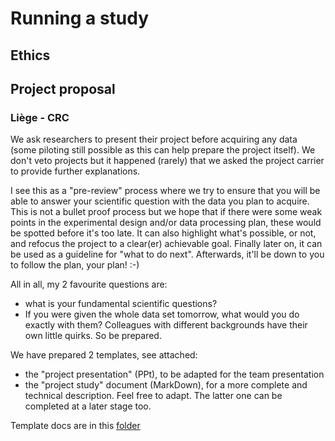 # Running a study
## Ethics
## Project proposal
### Liège - CRC


We ask researchers to present their project before acquiring any data (some piloting still possible as this can help prepare the project itself).  We don't veto projects but it happened (rarely) that we asked the project carrier to provide further explanations.

I see this as a "pre-review" process where we try to ensure that you will be able to answer your scientific question with the data you plan to acquire. This is not a bullet proof process but we hope that if there were some weak points in the experimental design and/or data processing plan, these would be spotted before it's too late. It can also highlight what's possible, or not, and refocus the project to a clear(er) achievable goal. Finally later on, it can be used as a guideline for "what to do next". Afterwards, it'll be down to you to follow the plan, your plan! :-)

All in all, my 2 favourite questions are:
- what is your fundamental scientific questions?
- If you were given the whole data set tomorrow, what would you do exactly with them?
Colleagues with different backgrounds have their own little quirks. So be prepared. 

We have prepared 2 templates, see attached:
- the "project presentation" (PPt), to be adapted for the team presentation
- the "project study" document (MarkDown), for a more complete and technical description.
Feel free to adapt. The latter one can be completed at a later stage too.

Template docs are in this [folder](https://drive.google.com/drive/folders/1XRmaymquzeKjfpLNAFFaLy5snDf2NazS?usp=sharing
)
